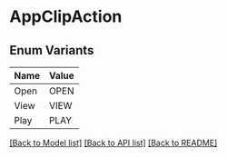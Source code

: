 # AppClipAction

## Enum Variants

| Name | Value |
|---- | -----|
| Open | OPEN |
| View | VIEW |
| Play | PLAY |


[[Back to Model list]](../README.md#documentation-for-models) [[Back to API list]](../README.md#documentation-for-api-endpoints) [[Back to README]](../README.md)


